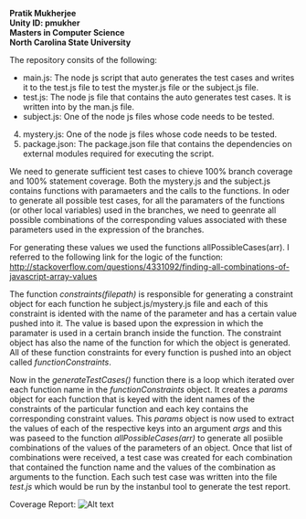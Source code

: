 **Pratik Mukherjee** <br />
**Unity ID: pmukher** <br />
**Masters in Computer Science** <br />
**North Carolina State University** <br />

The repository consits of the following: 
* main.js: The node js script that auto generates the test cases and writes it to the test.js file to test the myster.js file or the subject.js file. <br/> 
* test.js: The node js file that contains the auto generates test cases. It is written into by the man.js file.<br />
* subject.js: One of the node js files whose code needs to be tested. <br />
4. mystery.js: One of the node js files whose code needs to be tested.<br />
5. package.json: The package.json file that contains the dependencies on external modules required for executing the script.  <br />

We need to generate sufficient test cases to chieve 100% branch coverage and 100% statement coverage. Both the mystery.js and the subject.js contains functions with paramaeters and the calls to the functions. 
In oder to generate all possible test cases, for all the paramaters of the functions (or other local variables) used in the branches, we need to geenrate all possible combinations of the corresponding values associated with these parameters used in the expression of the branches. 

For generating these values we used the functions allPossibleCases(arr). I referred to the following link for the logic of the function: http://stackoverflow.com/questions/4331092/finding-all-combinations-of-javascript-array-values

The function *constraints(filepath)* is responsible for generating a constraint object for each function he subject.js/mystery.js file and each of this constraint is idented with the name of the parameter and has a certain value pushed into it. The value is based upon the expression in which the paramater is used in a certain branch inside the function. The constraint object has also the name of the function for which the object is generated. All of these function constraints for every function is pushed into an object called *functionConstraints*. 

Now in the *generateTestCases()* function there is a loop which iterated over each function name in the *functionConstraints* object. It creates a *params* object for each function that is keyed with the ident names of the constraints of the particular function and each key contains the corresponding constraint values. This *params* object is now used to extract the values of each of the respective keys into an argument *args* and this was paseed to the function *allPossibleCases(arr)* to generate all posiible combinations of the values of the parameters of an object. Once that list of combinations were received, a test case was created for each combination that contained the function name and the values of the combination as arguments to the function. Each such test case was written into the file *test.js* which would be run by the instanbul tool to generate the test report. 

Coverage Report: 
 ![Alt text](https://github.ncsu.edu/pmukher/HW2/blob/master/CoverageReport%20.png)
